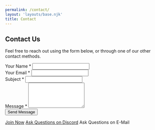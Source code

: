 ```yaml
---
permalink: /contact/
layout: 'layouts/base.njk'
title: Contact
---
```


<section class="section">
    <h2>Contact Us</h2>
    <p>Feel free to reach out using the form below, or through one of our other contact methods.</p>
    <form action="#" method="POST" class="form-contact" novalidate>
        <div class="form-group">
            <label for="name">Your Name <span aria-hidden="true">*</span> </label>
            <input type="text" id="name" name="name" required />
        </div>
        <div class="form-group">
            <label for="email">Your Email <span aria-hidden="true">*</span> </label>
            <input type="email" id="email" name="email" required />
        </div>
        <div class="form-group">
            <label for="subject">Subject <span aria-hidden="true">*</span> </label>
            <input type="text" id="subject" name="subject" required />
        </div>
        <div class="form-group">
            <label for="message">Message <span aria-hidden="true">*</span> </label>
            <textarea id="message" name="message" rows="5" required></textarea>
        </div>
        <button type="submit" class="button button--main">Send Message</button>
    </form>
    <div class="button-group contact-actions">
        <a href="/register.html" class="button">Join Now</a>
        <a href="https://discord.com/invite/JWBKhQmzvD" class="button">Ask Questions on Discord</a>
        <a data-email-href class="button email-obfuscated">Ask Questions on E-Mail</a>
    </div>
</section>
